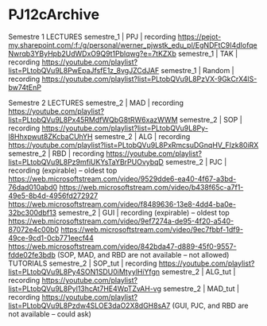 # PJ12cArchive

Semestre 1
LECTURES
semestre_1 | PPJ | recording
https://pejot-my.sharepoint.com/:f:/g/personal/werner_pjwstk_edu_pl/EgNDFtC9I4dIofqeNwrqb3YByHpb2UdWDxO9Q9t1Pblqwg?e=7tKZXb
semestre_1 | TAK | recording
https://youtube.com/playlist?list=PLtobQVu9L8PwEpaJfsfE1z_8vgJZCdJAF
semestre_1 | Random | recording
https://youtube.com/playlist?list=PLtobQVu9L8PzVX-9GkCrX4lS-bw74tEnP

Semestre 2
LECTURES
semestre_2 | MAD | recording
https://youtube.com/playlist?list=PLtobQVu9L8Px45RMdfWQbG8tRW6xazWWM
semestre_2 | SOP | recording
https://youtube.com/playlist?list=PLtobQVu9L8Py-l8Hhxpwut8ZKcbaCUhYH
semestre_2 | ALG | recording
https://youtube.com/playlist?list=PLtobQVu9L8PxRmcsuDGnqHV_FIzk80iRX
semestre_2 | RBD | recording
https://youtube.com/playlist?list=PLtobQVu9L8Pz9mfiUKYsTaYBrPUOvybqD
semestre_2 | PJC | recording (expirable) – oldest top
https://web.microsoftstream.com/video/9529dde6-ea40-4f67-a3bd-76dad010abd0
https://web.microsoftstream.com/video/b438f65c-a7f1-49e5-8b4d-4956fd272927
https://web.microsoftstream.com/video/f8489636-13e8-4dd4-ba0e-32bc300dbf13
semestre_2 | GUI | recording (expirable) – oldest top
https://web.microsoftstream.com/video/9ef7274a-de95-4f20-a540-87072e4c00b0
https://web.microsoftstream.com/video/9ec7fbbf-1df9-49ce-9cd1-0cb771eecf44
https://web.microsoftstream.com/video/842bda47-d889-45f0-9557-fdde02fe3bdb
(SOP, MAD, and RBD are not available – not allowed)
TUTORIALS
semestre_2 | SOP_tut | recording
https://youtube.com/playlist?list=PLtobQVu9L8Py4SON1SDU0iMtyylHiYfgn
semestre_2 | ALG_tut | recording
https://youtube.com/playlist?list=PLtobQVu9L8Pyl13hcAt7HE4WpTZvAH-vg
semestre_2 | MAD_tut | recording
https://youtube.com/playlist?list=PLtobQVu9L8Pzdw4SLOE3daO2X8dGH8sA7
(GUI, PJC, and RBD are not available – could ask)
